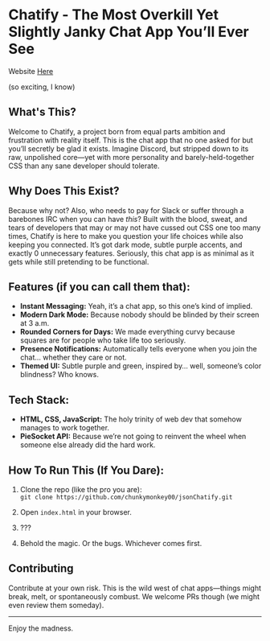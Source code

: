 # Chatify - The Most Overkill Yet Slightly Janky Chat App You’ll Ever See

Website [Here](https://chunkymonkey00.github.io/jsonChatify/)

(so exciting, I know)

## What's This?

Welcome to Chatify, a project born from equal parts ambition and frustration with reality itself. This is the chat app that no one asked for but you’ll secretly be glad it exists. Imagine Discord, but stripped down to its raw, unpolished core—yet with more personality and barely-held-together CSS than any sane developer should tolerate.

## Why Does This Exist?

Because why not? Also, who needs to pay for Slack or suffer through a barebones IRC when you can have *this*? Built with the blood, sweat, and tears of developers that may or may not have cussed out CSS one too many times, Chatify is here to make you question your life choices while also keeping you connected. It’s got dark mode, subtle purple accents, and exactly 0 unnecessary features. Seriously, this chat app is as minimal as it gets while still pretending to be functional.

## Features (if you can call them that):

- **Instant Messaging:** Yeah, it’s a chat app, so this one’s kind of implied.
- **Modern Dark Mode:** Because nobody should be blinded by their screen at 3 a.m.
- **Rounded Corners for Days:** We made everything curvy because squares are for people who take life too seriously.
- **Presence Notifications:** Automatically tells everyone when you join the chat… whether they care or not.
- **Themed UI:** Subtle purple and green, inspired by… well, someone’s color blindness? Who knows.

## Tech Stack:

- **HTML, CSS, JavaScript:** The holy trinity of web dev that somehow manages to work together.
- **PieSocket API:** Because we’re not going to reinvent the wheel when someone else already did the hard work.

## How To Run This (If You Dare):

1. Clone the repo (like the pro you are):  
   `git clone https://github.com/chunkymonkey00/jsonChatify.git`

2. Open `index.html` in your browser.

3. ???
   
4. Behold the magic. Or the bugs. Whichever comes first.

## Contributing

Contribute at your own risk. This is the wild west of chat apps—things might break, melt, or spontaneously combust. We welcome PRs though (we might even review them someday).

---

Enjoy the madness.
